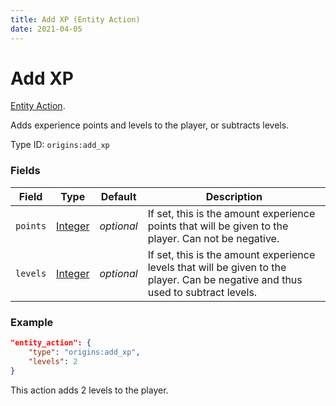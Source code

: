 ```yaml
---
title: Add XP (Entity Action)
date: 2021-04-05
---
```

# Add XP

[Entity Action](../entity_actions.md).

Adds experience points and levels to the player, or subtracts levels.

Type ID: `origins:add_xp`

### Fields

Field  | Type | Default | Description
-------|------|---------|-------------
`points` | [Integer](../data_types/integer.md) | _optional_ | If set, this is the amount experience points that will be given to the player. Can not be negative.
`levels` | [Integer](../data_types/integer.md) | _optional_ | If set, this is the amount experience levels that will be given to the player. Can be negative and thus used to subtract levels.

### Example
```json
"entity_action": {
    "type": "origins:add_xp",
    "levels": 2
}
```
This action adds 2 levels to the player.